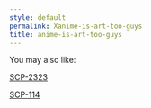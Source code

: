 ```yaml
---
style: default
permalink: Xanime-is-art-too-guys
title: anime-is-art-too-guys
---
```

You may also like:

[SCP-2323](http://scp-wiki.net/scp-2323)

[SCP-114](http://scp-wiki.net/scp-114)
